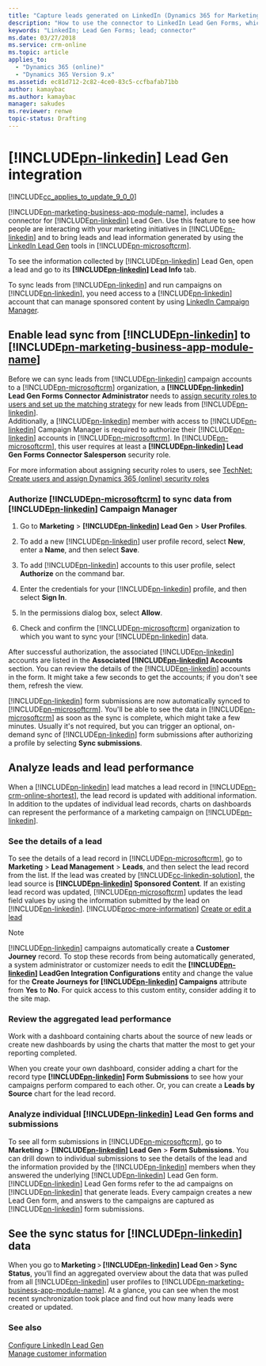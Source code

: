 ```yaml
---
title: "Capture leads generated on LinkedIn (Dynamics 365 for Marketing) | Microsoft Docs "
description: "How to use the connector to LinkedIn Lead Gen Forms, which imports leads from LinkedIn to Dynamics 365 for Marketing"
keywords: "LinkedIn; Lead Gen Forms; lead; connector"
ms.date: 03/27/2018
ms.service: crm-online
ms.topic: article
applies_to:
  - "Dynamics 365 (online)"
  - "Dynamics 365 Version 9.x"
ms.assetid: ec81d712-2c82-4ce0-83c5-ccfbafab71bb
author: kamaybac
ms.author: kamaybac
manager: sakudes
ms.reviewer: renwe
topic-status: Drafting
---
```


# [!INCLUDE[pn-linkedin](../includes/pn-linkedin.md)] Lead Gen integration

[!INCLUDE[cc_applies_to_update_9_0_0](../includes/cc_applies_to_update_9_0_0.md)]

 [!INCLUDE[pn-marketing-business-app-module-name](../includes/pn-marketing-business-app-module-name.md)], includes a connector for [!INCLUDE[pn-linkedin](../includes/pn-linkedin.md)] Lead Gen. Use this feature to see how people are interacting with your marketing initiatives in [!INCLUDE[pn-linkedin](../includes/pn-linkedin.md)] and to bring leads and lead information generated by using the [LinkedIn Lead Gen](https://business.linkedin.com/marketing-solutions/native-advertising/lead-gen-ads) tools in [!INCLUDE[pn-microsoftcrm](../includes/pn-dynamics-365.md)].

To see the information collected by [!INCLUDE[pn-linkedin](../includes/pn-linkedin.md)] Lead Gen, open a lead and go to its **[!INCLUDE[pn-linkedin](../includes/pn-linkedin.md)] Lead Info** tab.

To sync leads from [!INCLUDE[pn-linkedin](../includes/pn-linkedin.md)] and run campaigns on [!INCLUDE[pn-linkedin](../includes/pn-linkedin.md)], you need access to a [!INCLUDE[pn-linkedin](../includes/pn-linkedin.md)] account that can manage sponsored content by using [LinkedIn Campaign Manager](https://www.linkedin.com/help/lms/answer/56969).

## Enable lead sync from [!INCLUDE[pn-linkedin](../includes/pn-linkedin.md)] to [!INCLUDE[pn-marketing-business-app-module-name](../includes/pn-marketing-business-app-module-name.md)]

Before we can sync leads from [!INCLUDE[pn-linkedin](../includes/pn-linkedin.md)] campaign accounts to a [!INCLUDE[pn-microsoftcrm](../includes/pn-dynamics-365.md)] organization, a **[!INCLUDE[pn-linkedin](../includes/pn-linkedin.md)] Lead Gen Forms Connector Administrator** needs to [assign security roles to users and set up the matching strategy](linkedin-configuration.md) for new leads from [!INCLUDE[pn-linkedin](../includes/pn-linkedin.md)].    
Additionally, a [!INCLUDE[pn-linkedin](../includes/pn-linkedin.md)] member with access to [!INCLUDE[pn-linkedin](../includes/pn-linkedin.md)] Campaign Manager is required to authorize their [!INCLUDE[pn-linkedin](../includes/pn-linkedin.md)] accounts in [!INCLUDE[pn-microsoftcrm](../includes/pn-dynamics-365.md)]. In [!INCLUDE[pn-microsoftcrm](../includes/pn-dynamics-365.md)], this user requires at least a **[!INCLUDE[pn-linkedin](../includes/pn-linkedin.md)] Lead Gen Forms Connector Salesperson** security role.

For more information about assigning security roles to users, see [TechNet: Create users and assign Dynamics 365 (online) security roles](https://technet.microsoft.com/library/jj191623.aspx)

### Authorize [!INCLUDE[pn-microsoftcrm](../includes/pn-dynamics-365.md)] to sync data from [!INCLUDE[pn-linkedin](../includes/pn-linkedin.md)] Campaign Manager

1. Go to **Marketing** &gt; **[!INCLUDE[pn-linkedin](../includes/pn-linkedin.md)] Lead Gen** &gt; **User Profiles**.

1. To add a new [!INCLUDE[pn-linkedin](../includes/pn-linkedin.md)] user profile record, select **New**, enter a **Name**, and then select **Save**.

1. To add [!INCLUDE[pn-linkedin](../includes/pn-linkedin.md)] accounts to this user profile, select **Authorize** on the command bar.

1. Enter the credentials for your [!INCLUDE[pn-linkedin](../includes/pn-linkedin.md)] profile, and then select **Sign In**.

1. In the permissions dialog box, select **Allow**.

1. Check and confirm the [!INCLUDE[pn-microsoftcrm](../includes/pn-dynamics-365.md)] organization to which you want to sync your [!INCLUDE[pn-linkedin](../includes/pn-linkedin.md)] data.

After successful authorization, the associated [!INCLUDE[pn-linkedin](../includes/pn-linkedin.md)] accounts are listed in the **Associated [!INCLUDE[pn-linkedin](../includes/pn-linkedin.md)] Accounts** section. You can review the details of the [!INCLUDE[pn-linkedin](../includes/pn-linkedin.md)] accounts in the form. It might take a few seconds to get the accounts; if you don't see them, refresh the view.

[!INCLUDE[pn-linkedin](../includes/pn-linkedin.md)] form submissions are now automatically synced to [!INCLUDE[pn-microsoftcrm](../includes/pn-dynamics-365.md)]. You'll be able to see the data in [!INCLUDE[pn-microsoftcrm](../includes/pn-dynamics-365.md)] as soon as the sync is complete, which might take a few minutes. Usually it's not required, but you can trigger an optional, on-demand sync of [!INCLUDE[pn-linkedin](../includes/pn-linkedin.md)] form submissions after authorizing a profile by selecting **Sync submissions**.

## Analyze leads and lead performance

When a [!INCLUDE[pn-linkedin](../includes/pn-linkedin.md)] lead matches a lead record in [!INCLUDE[pn-crm-online-shortest](../includes/pn-crm-online-shortest.md)], the lead record is updated with additional information. In addition to the updates of individual lead records, charts on dashboards can represent the performance of a marketing campaign on [!INCLUDE[pn-linkedin](../includes/pn-linkedin.md)].

### See the details of a lead

To see the details of a lead record in [!INCLUDE[pn-microsoftcrm](../includes/pn-dynamics-365.md)], go to **Marketing** &gt; **Lead Management** &gt; **Leads**, and then select the lead record from the list. If the lead was created by [!INCLUDE[cc-linkedin-solution](../includes/cc-linkedin-solution.md)], the lead source is **[!INCLUDE[pn-linkedin](../includes/pn-linkedin.md)] Sponsored Content**. If an existing lead record was updated, [!INCLUDE[pn-microsoftcrm](../includes/pn-dynamics-365.md)] updates the lead field values by using the information submitted by the lead on [!INCLUDE[pn-linkedin](../includes/pn-linkedin.md)]. [!INCLUDE[proc-more-information](../includes/proc-more-information.md)] [Create or edit a lead](https://go.microsoft.com/fwlink/p?linkid=832163)

> [!NOTE]
> [!INCLUDE[pn-linkedin](../includes/pn-linkedin.md)] campaigns automatically create a **Customer Journey** record. To stop these records from being automatically generated, a system administrator or customizer needs to edit the **[!INCLUDE[pn-linkedin](../includes/pn-linkedin.md)] LeadGen Integration Configurations** entity and change the value for the **Create Journeys for [!INCLUDE[pn-linkedin](../includes/pn-linkedin.md)] Campaigns** attribute from **Yes** to **No**. For quick access to this custom entity, consider adding it to the site map.

### Review the aggregated lead performance

Work with a dashboard containing charts about the source of new leads or create new dashboards by using the charts that matter the most to get your reporting completed.

When you create your own dashboard, consider adding a chart for the record type **[!INCLUDE[pn-linkedin](../includes/pn-linkedin.md)] Form Submissions** to see how your campaigns perform compared to each other. Or, you can create a **Leads by Source** chart for the lead record. 

### Analyze individual [!INCLUDE[pn-linkedin](../includes/pn-linkedin.md)] Lead Gen forms and submissions

To see all form submissions in [!INCLUDE[pn-microsoftcrm](../includes/pn-dynamics-365.md)], go to **Marketing** &gt; **[!INCLUDE[pn-linkedin](../includes/pn-linkedin.md)] Lead Gen** &gt; **Form Submissions**. You can drill down to individual submissions to see the details of the lead and the information provided by the [!INCLUDE[pn-linkedin](../includes/pn-linkedin.md)] members when they answered the underlying [!INCLUDE[pn-linkedin](../includes/pn-linkedin.md)] Lead Gen form. [!INCLUDE[pn-linkedin](../includes/pn-linkedin.md)] Lead Gen forms refer to the ad campaigns on [!INCLUDE[pn-linkedin](../includes/pn-linkedin.md)] that generate leads. Every campaign creates a new Lead Gen form, and answers to the campaigns are captured as [!INCLUDE[pn-linkedin](../includes/pn-linkedin.md)] form submissions. 

## See the sync status for [!INCLUDE[pn-linkedin](../includes/pn-linkedin.md)] data 

When you go to **Marketing** > **[!INCLUDE[pn-linkedin](../includes/pn-linkedin.md)] Lead Gen** > **Sync Status**, you'll find an aggregated overview about the data that was pulled from all [!INCLUDE[pn-linkedin](../includes/pn-linkedin.md)] user profiles to [!INCLUDE[pn-marketing-business-app-module-name](../includes/pn-marketing-business-app-module-name.md)]. At a glance, you can see when the most recent synchronization took place and find out how many leads were created or updated. 

### See also
[Configure LinkedIn Lead Gen](linkedin-configuration.md)    
[Manage customer information](manage-customer-information.md)
